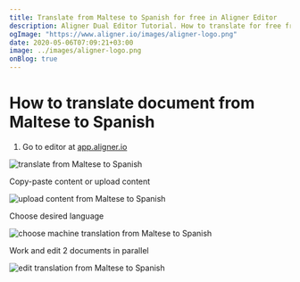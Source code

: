 ```yaml
---
title: Translate from Maltese to Spanish for free in Aligner Editor
description: Aligner Dual Editor Tutorial. How to translate for free from Maltese to Spanish. Aligner is multilingual document management platform. 
ogImage: "https://www.aligner.io/images/aligner-logo.png"
date: 2020-05-06T07:09:21+03:00
image: ../images/aligner-logo.png
onBlog: true
---
```


# How to translate document from Maltese to Spanish

1. Go to editor at [app.aligner.io](https://app.aligner.io "Aligner App web page")

![translate from Maltese to Spanish](../aligner-blank-editor.png "translate from Maltese to Spanish")

Copy-paste content or upload content

![upload content from Maltese to Spanish](../aligner-uploaded-document.png "upload content from Maltese to Spanish")

Choose desired language

![choose machine translation from Maltese to Spanish](../aligner-language-dropdown.png "choose machine translation from Maltese to Spanish")

Work and edit 2 documents in parallel

![edit translation from Maltese to Spanish](../aligner-double-sitded-editor.png "edit translation from Maltese to Spanish")

